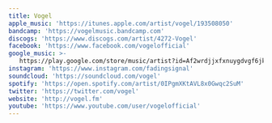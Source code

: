 ```yaml
---
title: Vogel
apple_music: 'https://itunes.apple.com/artist/vogel/193508050'
bandcamp: 'https://vogelmusic.bandcamp.com'
discogs: 'https://www.discogs.com/artist/4272-Vogel'
facebook: 'https://www.facebook.com/vogelofficial'
google_music: >-
   https://play.google.com/store/music/artist?id=Af2wrdjjxfxnuygdvgf6jkz4rta
instagram: 'https://www.instagram.com/fadingsignal'
soundcloud: 'https://soundcloud.com/vogel'
spotify: 'https://open.spotify.com/artist/0IPgmXKtAVL8x0Gwqc2SuM'
twitter: 'https://twitter.com/vogel'
website: 'http://vogel.fm'
youtube: 'https://www.youtube.com/user/vogelofficial'
---
```

